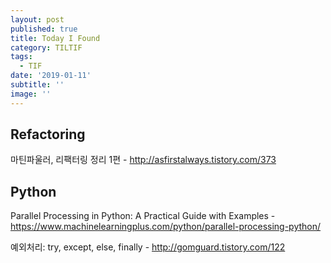 ```yaml
---
layout: post
published: true
title: Today I Found
category: TILTIF
tags:
  - TIF
date: '2019-01-11'
subtitle: ''
image: ''
---
```

## Refactoring
마틴파울러, 리팩터링 정리 1편 - http://asfirstalways.tistory.com/373

## Python
Parallel Processing in Python: A Practical Guide with Examples - https://www.machinelearningplus.com/python/parallel-processing-python/<br/>

예외처리: try, except, else, finally - http://gomguard.tistory.com/122<br/>
